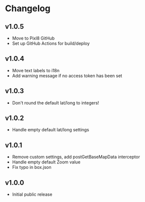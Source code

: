 # Changelog

## v1.0.5

* Move to Pixl8 GitHub
* Set up GitHub Actions for build/deploy

## v1.0.4

* Move text labels to i18n
* Add warning message if no access token has been set

## v1.0.3

* Don't round the default lat/long to integers!

## v1.0.2

* Handle empty default lat/long settings

## v1.0.1

* Remove custom settings, add postGetBaseMapData interceptor
* Handle empty default Zoom value
* Fix typo in box.json

## v1.0.0

* Initial public release
